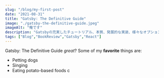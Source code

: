 ```yaml
---
slug: "/blog/my-first-post"
date: "2021-08-31"
title: "Gatsby: The Definitive Guide"
image: "./gatsby-the-definitive-guide.jpeg"
imageAlt: "俺です"
description: "Gatsbyの充実したチュートリアル、本質、発展的な実装、様々なオプションの網羅的紹介。入門から実戦までの決定版" 
tags: ["Blog","BookReview","Gatsby","React"]
---
```


Gatsby: The Definitive Guide *great*?
Some of my **favorite** things are:
* Petting dogs
* Singing
* Eating potato-based foods c